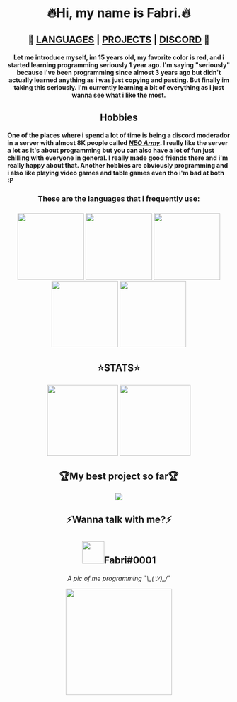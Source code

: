 <h1 align="center">🔥Hi, my name is Fabri.🔥</h1>
<h2 align="center">🚀
  <a href="#Languages">LANGUAGES</a> | 
  <a href="https://github.com/fabridora">PROJECTS</a> | 
  <a href="https://github.com/fabridora/#Contact">DISCORD</a>
🚀</h2>
<h4 align="center">Let me introduce myself, im 15 years old, my favorite color is red, and i started learning programming seriously 1 year ago. I'm saying "seriously" because i've been programming since almost 3 years ago but didn't actually learned anything as i was just copying and pasting. But finally im taking this seriously. I'm currently learning a bit of everything as i just wanna see what i like the most.</h4>

<h2 align="center" name="Languages">Hobbies</h2>
<h4>One of the places where i spend a lot of time is being a discord moderador in a server with almost 8K people called <a href="https://discord.gg/neoarmy"><em>NEO Army</em></a>. I really like the server a lot as it's about programming but you can also have a lot of fun just chilling with everyone in general. I really made good friends there and i'm really happy about that. Another hobbies are obviously programming and i also like playing video games and table games even tho i'm bad at both :P</h4>

<h3 align="center">These are the languages that i frequently use:</h3>
<h3 align="center"></h3>
<p align="center">
  <img height=150px src="https://cdn.discordapp.com/attachments/802205709709475891/829628178938069043/python.png"/>
  <img height=150px src="https://cdn.discordapp.com/attachments/802205709709475891/829628193597292565/javascript.png"/>
  <img height=150px src="https://cdn.discordapp.com/attachments/802205709709475891/829628354831187978/html.png"/>
  <img height=150px src="https://cdn.discordapp.com/attachments/802205709709475891/829628229236293652/css.png"/>
  <img height=150px src="https://cdn.discordapp.com/attachments/802205709709475891/829628207958851585/java.png"/>
</p>
<h2 align=center>⭐️STATS⭐️</h2>
<p align=center>
  <img height=160px src="https://github-readme-stats.vercel.app/api/top-langs/?username=FabriDora&layout=compact&theme=tokyonight&hide=html"/>
  <img height=160px src="https://github-readme-stats.vercel.app/api?username=FabriDora&theme=radical&show_icons=true">
</p>
<h2 align="center" name="Contact">🏆My best project so far🏆</h2>
<p align="center">
  <a href="https://github.com/fabridora/ztube"><img src="https://github-readme-stats.vercel.app/api/pin/?username=FabriDora&repo=ztube&theme=radical"/></a>
</p>
<h2 align="center">⚡Wanna talk with me?⚡</h2>
<h2 align="center">
  <img height=50px src="https://img.icons8.com/fluent/240/000000/discord-new-logo.png"/>Fabri#0001
</h2>
<p align="center"><em>A pic of me programming ¯\_(ツ)_/¯</em></p>
<p align="center">
  <img height=240px src="https://miro.medium.com/max/1000/1*4WSg9APOcsfPg5d2OY632w.gif"/>
</p>

